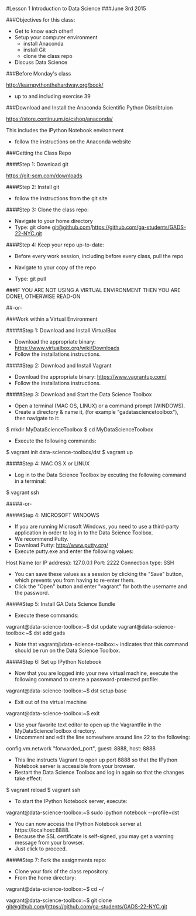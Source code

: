 #Lesson 1 Introduction to Data Science
###June 3rd 2015

###Objectives for this class:

- Get to know each other!
- Setup your computer environment
  - install Anaconda
  - install Git
  - clone the class repo
- Discuss Data Science


###Before Monday's class

http://learnpythonthehardway.org/book/

- up to and including exercise 39

###Download and Install the Anaconda Scientific Python Distribtuion

https://store.continuum.io/cshop/anaconda/

This includes the iPython Notebook environment

- follow the instructions on the Anaconda website

###Getting the Class Repo

####Step 1: Download git

https://git-scm.com/downloads

####Step 2: Install git

- follow the instructions from the git site

####Step 3: Clone the class repo:

- Navigate to your home directory
- Type: git clone git@github.com/https://github.com/ga-students/GADS-22-NYC.git

####Step 4: Keep your repo up-to-date:

- Before every work session, including before every class, pull the repo

- Navigate to your copy of the repo
- Type: git pull

###IF YOU ARE NOT USING A VIRTUAL ENVIRONMENT THEN YOU ARE DONE!, OTHERWISE READ-ON

##-or-

###Work within a Virtual Environment

#####Step 1: Download and Install VirtualBox

 - Download the appropriate binary: 
https://www.virtualbox.org/wiki/Downloads
 - Follow the installations instructions.

#####Step 2: Download and Install Vagrant

 - Download the appropriate binary: 
https://www.vagrantup.com/
 - Follow the installations instructions.

#####Step 3: Download and Start the Data Science Toolbox

 - Open a terminal (MAC OS, LINUX) or a command prompt (WINDOWS). 
 - Create a directory & name it, (for example "gadatasciencetoolbox"), then navigate to it:

$ mkdir MyDataScienceToolbox
$ cd MyDataScienceToolbox

- Execute the following commands:

$ vagrant init data-science-toolbox/dst
$ vagrant up

#####Step 4: MAC OS X or LINUX

 - Log in to the Data Science Toolbox by excuting the following command in a terminal:

$ vagrant ssh

#####-or-

#####Step 4: MICROSOFT WINDOWS

 - If you are running Microsoft Windows, you need to use a third-party application in order to log in to the Data Science Toolbox. 
 - We recommend Putty. 
 - Download Putty:
http://www.putty.org/
 - Execute putty.exe and enter the following values:

Host Name (or IP address): 127.0.0.1
Port: 2222
Connection type: SSH

 - You can save these values as a session by clicking the "Save" button, which prevents you from having to re-enter them.
 - Click the "Open" button and enter "vagrant" for both the username and the password.

#####Step 5: Install GA Data Science Bundle

 - Execute these commands:

vagrant@data-science-toolbox:~$ dst update
vagrant@data-science-toolbox:~$ dst add gads

 - Note that    vagrant@data-science-toolbox:~    indicates that this command should be run on the Data Science Toolbox.

#####Step 6: Set up IPython Notebook

 - Now that you are logged into your new virtual machine, execute the following command to create a password-protected profile:

vagrant@data-science-toolbox:~$ dst setup base

- Exit out of the virtual machine

vagrant@data-science-toolbox:~$ exit

- Use your favorite text editor to open up the Vagrantfile in the MyDataScienceToolbox directory. 
- Uncomment and edit the line somewhere around line 22 to the following:

config.vm.network "forwarded_port", guest: 8888, host: 8888

- This line instructs Vagrant to open up port 8888 so that the IPython Notebook server is accessible from your browser.
- Restart the Data Science Toolbox and log in again so that the changes take effect:

$ vagrant reload
$ vagrant ssh

- To start the IPython Notebook server, execute:

vagrant@data-science-toolbox:~$ sudo ipython notebook --profile=dst

- You can now access the IPython Notebook server at https://localhost:8888. 
- Because the SSL certificate is self-signed, you may get a warning message from your browser. 
- Just click to proceed.

#####Step 7: Fork the assignments repo:

 - Clone your fork of the class repository. 
 - From the home directory:

vagrant@data-science-toolbox:~$ cd ~/ 

vagrant@data-science-toolbox:~$ git clone git@github.com/https://github.com/ga-students/GADS-22-NYC.git

